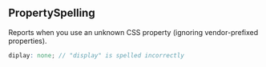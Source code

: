 ## PropertySpelling

Reports when you use an unknown CSS property (ignoring vendor-prefixed
properties).

```scss
diplay: none; // "display" is spelled incorrectly
```